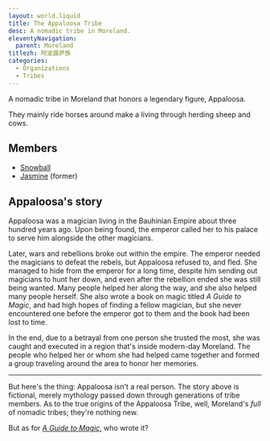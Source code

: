 ```yaml
---
layout: world.liquid
title: The Appaloosa Tribe
desc: A nomadic tribe in Moreland.
eleventyNavigation:
  parent: Moreland
titlezh: 阿波露萨族
categories:
  - Organizations
  - Tribes
---
```


A nomadic tribe in Moreland that honors a legendary figure, Appaloosa.

They mainly ride horses around make a living through herding sheep and cows.

## Members

- [Snowball](/characters/snowball/)
- [Jasmine](/characters/jasmine/) (former)

## Appaloosa's story

Appaloosa was a magician living in the Bauhinian Empire about three hundred years ago. Upon being found, the emperor called her to his palace to serve him alongside the other magicians.

Later, wars and rebellions broke out within the empire. The emperor needed the magicians to defeat the rebels, but Appaloosa refused to, and fled. She managed to hide from the emperor for a long time, despite him sending out magicians to hunt her down, and even after the rebellion ended she was still being wanted. Many people helped her along the way, and she also helped many people herself. She also wrote a book on magic titled *A Guide to Magic*, and had high hopes of finding a fellow magician, but she never encountered one before the emperor got to them and the book had been lost to time.

In the end, due to a betrayal from one person she trusted the most, she was caught and executed in a region that's inside modern-day Moreland. The people who helped her or whom she had helped came together and formed a group traveling around the area to honor her memories.

---

But here's the thing: Appaloosa isn't a real person. The story above is fictional, merely mythology passed down through generations of tribe members. As to the true origins of the Appaloosa Tribe, well, Moreland's *full* of nomadic tribes; they're nothing new.

But as for [*A Guide to Magic*](/stories/qibli-backstory/), who wrote it?
